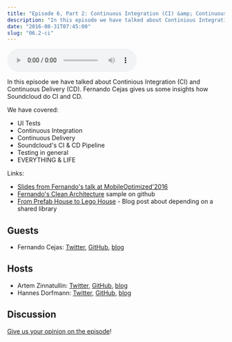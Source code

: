 ```yaml
---
title: "Episode 6, Part 2: Continuous Integration (CI) &amp; Continuous Delivery (CD)"
description: "In this episode we have talked about Continious Integration (CI) and Continuous Delivery (CD). Fernando Cejas gives us some insights how Soundcloud do CI and CD."
date: "2016-08-31T07:45:00"
slug: "06.2-ci"
---
```

<audio controls preload="metadata">
  <source src="https://artemzin.com/static/thecontext/episodes/The.Context.episode.6.part2.mp3" type="audio/mpeg">
</audio>

In this episode we have talked about Continious Integration (CI) and Continuous Delivery (CD). Fernando Cejas gives us some insights how Soundcloud do CI and CD.

 We have covered:

 - UI Tests
 - Continuous Integration
 - Continuous Delivery
 - Soundcloud's CI & CD Pipeline
 - Testing in general
 - EVERYTHING & LIFE

Links:

 - [Slides from Fernando's talk at MobileOptimized'2016 ](https://speakerdeck.com/android10/it-is-about-philosophy-culture-of-a-good-programmer-second-edition)
 - [Fernando's Clean Architecture](https://github.com/android10/Android-CleanArchitecture) sample on github
 - [From Prefab House to Lego House](http://hannesdorfmann.com/android/from-prefabricated-house-to-lego-house) - Blog post about depending on a shared library


## Guests

* Fernando Cejas: [Twitter](https://twitter.com/fernando_cejas), [GitHub](https://github.com/android10), [blog](http://fernandocejas.com)

## Hosts

* Artem Zinnatullin: [Twitter](https://twitter.com/artem_zin), [GitHub](https://github.com/artem-zinnatullin), [blog](https://artemzin.com)
* Hannes Dorfmann: [Twitter](https://twitter.com/sockeqwe), [GitHub](https://github.com/sockeqwe), [blog](http://hannesdorfmann.com)

## Discussion

[Give us your opinion on the episode](https://github.com/artem-zinnatullin/TheContext-Podcast/issues/49)!
